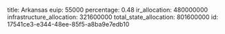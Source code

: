 title: Arkansas
euip: 55000
percentage: 0.48
ir_allocation: 480000000
infrastructure_allocation: 321600000
total_state_allocation: 801600000
id: 17541ce3-e344-48ee-85f5-a8ba9e7edb10
